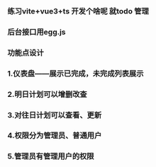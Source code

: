 ### 练习vite+vue3+ts 开发个啥呢 就todo 管理
### 后台接口用egg.js
### 功能点设计
### 1.仪表盘——展示已完成，未完成列表展示
### 2.明日计划可以增删改查
### 3.对往日计划可以查看、更新
### 4.权限分为管理员、普通用户
### 5.管理员有管理用户的权限

